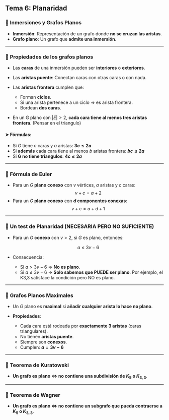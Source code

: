## Tema 6: Planaridad

### 🔹 **Inmersiones y Grafos Planos**

* **Inmersión**: Representación de un grafo donde **no se cruzan las aristas**.
* **Grafo plano**: Un grafo que **admite una inmersión**.

---

### 🔹 **Propiedades de los grafos planos**

* Las **caras** de una inmersión pueden ser **interiores** o **exteriores**.
* Las **aristas puente**: Conectan caras con otras caras o con nada.
* Las **aristas frontera** cumplen que:

  * Forman **ciclos**.
  * Si una arista pertenece a un ciclo ⇒ es arista frontera.
  * Bordean **dos caras**.
* En un G plano con $|E|> 2$, **cada cara tiene al menos tres aristas frontera**. (Pensar en el triangulo)

#### ➤ Fórmulas:

* Si $G$ tiene $c$ caras y $a$ aristas:
  **$3c \le 2a$**
* Si **además** cada cara tiene al menos $b$ aristas frontera:
  **$bc \le 2a$**
* Si **G no tiene triangulos**:
  **$4c \le 2a$**

---

### 🔹 **Fórmula de Euler**

* Para un $G$ **plano conexo** con $v$ vértices, $a$ aristas y $c$ caras:
    $$v + c = a + 2$$
* Para un $G$ **plano conexo** con **$d$ componentes conexas**:
  $$v + c = a + d + 1$$

---

### 🔹 **Un test de Planaridad (NECESARIA PERO NO SUFICIENTE)**

* Para un $G$ **conexo** con $v > 2$, si $G$ es plano, entonces:
  
  $$a \le 3v - 6$$
* Consecuencia:

  * Si $a > 3v - 6$ ⇒ **No es plano**.
  * Si $a \le 3v - 6$ ⇒ **Solo sabemos que PUEDE ser plano**. Por ejemplo, el K3,3 satisface la condición pero NO es plano.

---

### 🔹 **Grafos Planos Maximales**

* Un $G$ plano es **maximal** si **añadir cualquier arista lo hace no plano**.
* **Propiedades**:

  * Cada cara está rodeada por **exactamente 3 aristas** (caras triangulares).
  * No tienen **aristas puente**.
  * Siempre son **conexos**.
  * Cumplen:
    **$a = 3v - 6$**

---

### 🔹 **Teorema de Kuratowski**

* **Un grafo es plano ⇔ no contiene una subdivisión de $K_5$ o $K_{3,3}$**.

---

### 🔹 **Teorema de Wagner**

* **Un grafo es plano ⇔ no contiene un subgrafo que pueda contraerse a $K_5$ o $K_{3,3}$**.

